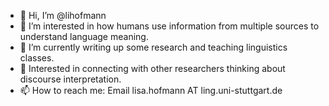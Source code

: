 - 👋 Hi, I’m @lihofmann
- 👀 I’m interested in how humans use information from multiple sources to understand language meaning.
- 🌱 I’m currently writing up some research and teaching linguistics classes.
- 💞️ Interested in connecting with other researchers thinking about discourse interpretation.
- 📫 How to reach me: Email lisa.hofmann AT ling.uni-stuttgart.de
